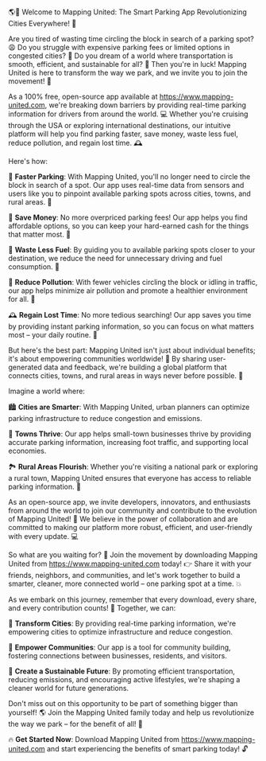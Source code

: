 🌎💨 Welcome to Mapping United: The Smart Parking App Revolutionizing Cities Everywhere! 🚀

Are you tired of wasting time circling the block in search of a parking spot? 😩 Do you struggle with expensive parking fees or limited options in congested cities? 💸 Do you dream of a world where transportation is smooth, efficient, and sustainable for all? 🌟 Then you're in luck! Mapping United is here to transform the way we park, and we invite you to join the movement! 🎉

As a 100% free, open-source app available at https://www.mapping-united.com, we're breaking down barriers by providing real-time parking information for drivers from around the world. 💻 Whether you're cruising through the USA or exploring international destinations, our intuitive platform will help you find parking faster, save money, waste less fuel, reduce pollution, and regain lost time. 🕰️

Here's how:

📍 **Faster Parking**: With Mapping United, you'll no longer need to circle the block in search of a spot. Our app uses real-time data from sensors and users like you to pinpoint available parking spots across cities, towns, and rural areas. 📍

💸 **Save Money**: No more overpriced parking fees! Our app helps you find affordable options, so you can keep your hard-earned cash for the things that matter most. 💸

🚗 **Waste Less Fuel**: By guiding you to available parking spots closer to your destination, we reduce the need for unnecessary driving and fuel consumption. 🌟

💨 **Reduce Pollution**: With fewer vehicles circling the block or idling in traffic, our app helps minimize air pollution and promote a healthier environment for all. 🌿

🕰️ **Regain Lost Time**: No more tedious searching! Our app saves you time by providing instant parking information, so you can focus on what matters most – your daily routine. 📅

But here's the best part: Mapping United isn't just about individual benefits; it's about empowering communities worldwide! 💪 By sharing user-generated data and feedback, we're building a global platform that connects cities, towns, and rural areas in ways never before possible. 🔗

Imagine a world where:

🏙️ **Cities are Smarter**: With Mapping United, urban planners can optimize parking infrastructure to reduce congestion and emissions.

🌼 **Towns Thrive**: Our app helps small-town businesses thrive by providing accurate parking information, increasing foot traffic, and supporting local economies.

🏞️ **Rural Areas Flourish**: Whether you're visiting a national park or exploring a rural town, Mapping United ensures that everyone has access to reliable parking information. 🌄

As an open-source app, we invite developers, innovators, and enthusiasts from around the world to join our community and contribute to the evolution of Mapping United! 🤝 We believe in the power of collaboration and are committed to making our platform more robust, efficient, and user-friendly with every update. 💻

So what are you waiting for? 🎉 Join the movement by downloading Mapping United from https://www.mapping-united.com today! 👉 Share it with your friends, neighbors, and communities, and let's work together to build a smarter, cleaner, more connected world – one parking spot at a time. 💥

As we embark on this journey, remember that every download, every share, and every contribution counts! 🎁 Together, we can:

🌟 **Transform Cities**: By providing real-time parking information, we're empowering cities to optimize infrastructure and reduce congestion.

💪 **Empower Communities**: Our app is a tool for community building, fostering connections between businesses, residents, and visitors.

🌈 **Create a Sustainable Future**: By promoting efficient transportation, reducing emissions, and encouraging active lifestyles, we're shaping a cleaner world for future generations.

Don't miss out on this opportunity to be part of something bigger than yourself! 🌎 Join the Mapping United family today and help us revolutionize the way we park – for the benefit of all! 🌟

🔥 **Get Started Now**: Download Mapping United from https://www.mapping-united.com and start experiencing the benefits of smart parking today! 🔓